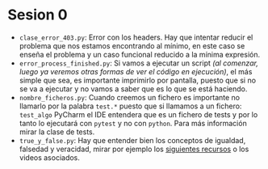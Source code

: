 # Sesion 0

- `clase_error_403.py`: Error con los headers. Hay que intentar reducir el problema que nos estamos encontrando al mínimo, en este caso se enseña el problema y un caso funcional reducido a la mínima expresión.
- `error_process_finished.py`: Si vamos a ejecutar un script _(al comenzar, luego ya veremos otras formas de ver el código en ejecución)_, el más simple que sea, es importante imprimirlo por pantalla, puesto que si no se va a ejecutar y no vamos a saber que es lo que se está haciendo.
- `nombre_ficheros.py`: Cuando creemos un fichero es importante no llamarlo por la palabra `test.*` puesto que si llamamos a un fichero: `test_algo` PyCharm el IDE entendera que es un fichero de tests y por lo tanto lo ejecutará con `pytest` y no con `python`. Para más información mirar la clase de tests.
- `true_y_false.py`: Hay que entender bien los conceptos de igualdad, falsedad y veracidad, mirar por ejemplo los [siguientes recursos](https://www.w3schools.com/python/python_booleans.asp) o los videos asociados.